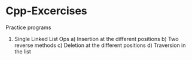 # Cpp-Excercises
Practice programs

1) Single Linked List Ops
  a) Insertion at the different positions
  b) Two reverse methods
  c) Deletion at the different positions
  d) Traversion in the list
